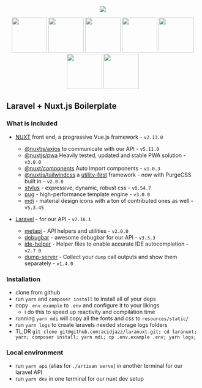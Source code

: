 <p align="center">
  <img src="https://raw.githubusercontent.com/acidjazz/laranuxt/master/static/laranuxt.png" />
</p>


<p align="center">
  <a href="https://laravel.com"><img src="https://upload.wikimedia.org/wikipedia/commons/thumb/9/9a/Laravel.svg/1200px-Laravel.svg.png" width="92" height="92" /></a>
  <a href="https://vuejs.org"><img src="https://vuejs.org/images/logo.png" width="92" height="92" /></a>
  <a href="https://tailwindcss.com"><img src="https://pbs.twimg.com/profile_images/895274026783866881/E1G1nNb0_400x400.jpg" width="92" height="92" /></a>
  <a href="https://github.com/acidjazz/metapi"><img src="https://github.com/acidjazz/metapi/raw/master/logo.png" width="92" height="92" /></a>
  <a href="https://materialdesignicons.com"><img src="https://lh3.googleusercontent.com/kellzw4-4Q258D_HdHvcclbu2HEheO1TxauO4lmI5T6tCDnk8pvUfh0W0WpvKiB54g=s96-rw" width="92" height="92" /></a>
  <a href="https://stylus-lang.com"><img src="https://avatars0.githubusercontent.com/u/10009463?s=400&v=4" width="92" height="92" /></a>
  <a href="https://pugjs.org/"><img src="https://camo.githubusercontent.com/a43de8ca816e78b1c2666f7696f449b2eeddbeca/68747470733a2f2f63646e2e7261776769742e636f6d2f7075676a732f7075672d6c6f676f2f656563343336636565386664396431373236643738333963626539396431663639343639326330632f5356472f7075672d66696e616c2d6c6f676f2d5f2d636f6c6f75722d3132382e737667" width="92" height="92" /></a>
</p>

## Laravel + Nuxt.js Boilerplate

### What is included

* [NUXT](https://nuxtjs.org) front end, a progressive Vue.js framework - `v2.13.0`
  * [@nuxtjs/axios](https://github.com/nuxt-community/axios-module) to communicate with our API - `v5.11.0`
  * [@nuxtjs/pwa](https://pwa.nuxtjs.org/) Heavily tested, updated and stable PWA solution - `v3.0.0`
  * [@nuxt/components](https://github.com/nuxt/components) Auto import components - `v1.0.3`
  * [@nuxtjs/tailwindcss](https://github.com/nuxt-community/nuxt-tailwindcss) a [utility-first](https://tailwindcss.com) framework - now with PurgeCSS built in - `v2.0.0`
  * [stylus](https://stylus.org) - expressive, dynamic, robust css - `v0.54.7`
  * [pug](https://pugjs.org) -  high-performance template engine - `v3.0.0`
  * [mdi](https://materialdesignicons.com) - material design icons with a ton of contributed ones as well - `v5.3.45`

* [Laravel](https://laravel.com) - for our API - `v7.16.1`
  * [metapi](https://github.com/acidjazz/metapi) - API helpers and utilities - `v2.0.0`
  * [debugbar](https://github.com/barryvdh/laravel-debugbar) - awesome debugbar for our API - `v3.3.3`
  * [ide-helper](https://github.com/barryvdh/laravel-ide-helper) - Helper files to enable accurate IDE autocompletion - `v2.7.0`
  * [dump-server](https://github.com/beyondcode/laravel-dump-server) - Collect your `dump` call outputs and show them separately - `v1.4.0`

### Installation

* clone from github
* run `yarn` and `composer install` to install all of your deps
* copy `.env.example` to `.env` and configure it to your likings
  * i do this to speed up reactivity and compilation time
* running `yarn mdi` will copy all the fonts and css to `resources/static/`
* run `yarn logs` to create laravels needed storage logs folders
* TL;DR `git clone git@github.com:acidjazz/laranuxt.git; cd laranuxt; yarn; composer install; yarn mdi; cp .env.example .env; yarn logs;`

### Local environment
* run `yarn api` (alias for `./artisan serve`) in another terminal for our laravel API
* run `yarn dev` in one terminal for our nuxt dev setup
